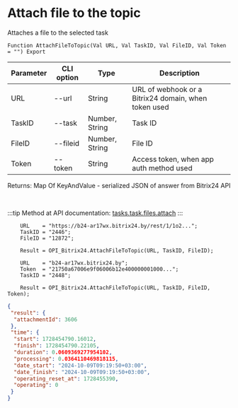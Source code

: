 ﻿---
sidebar_position: 6
---

# Attach file to the topic
 Attaches a file to the selected task



`Function AttachFileToTopic(Val URL, Val TaskID, Val FileID, Val Token = "") Export`

  | Parameter | CLI option | Type | Description |
  |-|-|-|-|
  | URL | --url | String | URL of webhook or a Bitrix24 domain, when token used |
  | TaskID | --task | Number, String | Task ID |
  | FileID | --fileid | Number, String | File ID |
  | Token | --token | String | Access token, when app auth method used |

  
  Returns:  Map Of KeyAndValue - serialized JSON of answer from Bitrix24 API

<br/>

:::tip
Method at API documentation: [tasks.task.files.attach](https://dev.1c-bitrix.ru/rest_help/tasks/task/tasks/tasks_task_files_attach.php)
:::
<br/>


```bsl title="Code example"
    URL    = "https://b24-ar17wx.bitrix24.by/rest/1/1o2...";
    TaskID = "2446";
    FileID = "12872";

    Result = OPI_Bitrix24.AttachFileToTopic(URL, TaskID, FileID);

    URL    = "b24-ar17wx.bitrix24.by";
    Token  = "21750a67006e9f06006b12e400000001000...";
    TaskID = "2448";

    Result = OPI_Bitrix24.AttachFileToTopic(URL, TaskID, FileID, Token);
```
 



```json title="Result"
{
 "result": {
  "attachmentId": 3606
 },
 "time": {
  "start": 1728454790.16012,
  "finish": 1728454790.22105,
  "duration": 0.0609369277954102,
  "processing": 0.0364110469818115,
  "date_start": "2024-10-09T09:19:50+03:00",
  "date_finish": "2024-10-09T09:19:50+03:00",
  "operating_reset_at": 1728455390,
  "operating": 0
 }
}
```
